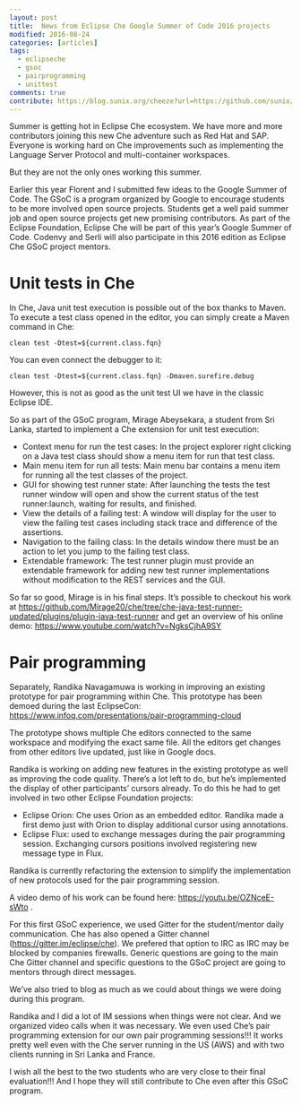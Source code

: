 ```yaml
---
layout: post
title:  News from Eclipse Che Google Summer of Code 2016 projects
modified: 2016-08-24
categories: [articles]
tags: 
  - eclipseche
  - gsoc
  - pairprogramming
  - unittest
comments: true
contribute: https://blog.sunix.org/cheeze?url=https://github.com/sunix/blog.sunix.org/tree/gh-pages
---
```


Summer is getting hot in Eclipse Che ecosystem. We have more and more contributors joining this new Che adventure such as Red Hat and SAP. Everyone is working hard on Che improvements such as implementing the Language Server Protocol and multi-container workspaces.

But they are not the only ones working this summer.

Earlier this year Florent and I submitted few ideas to the Google Summer of Code. The GSoC is a program organized by Google to encourage students to be more involved open source projects. Students get a well paid summer job and open source projects get new promising contributors. As part of the Eclipse Foundation, Eclipse Che will be part of this year’s Google Summer of Code. Codenvy and Serli will also participate in this 2016 edition as Eclipse Che GSoC project mentors.

<!-- more -->


# Unit tests in Che
In Che, Java unit test execution is possible out of the box thanks to Maven. To execute a test class opened in the editor, you can simply create a Maven command in Che:

    clean test -Dtest=${current.class.fqn}

You can even connect the debugger to it:

    clean test -Dtest=${current.class.fqn} -Dmaven.surefire.debug

However, this is not as good as the unit test UI we have in the classic Eclipse IDE.

So as part of the GSoC program, Mirage Abeysekara, a student from Sri Lanka, started to implement a Che extension for unit test execution:

 - Context menu for run the test cases: In the project explorer right clicking on a Java test class should show a menu item for run that test class.
 - Main menu item for run all tests: Main menu bar contains a menu item for running all the test classes of the project.
 - GUI for showing test runner state: After launching the tests the test runner window will open and show the current status of the test runner:launch, waiting for results, and finished.
 - View the details of a failing test: A window will display for the user to view the failing test cases including stack trace and difference of the assertions.
 - Navigation to the failing class: In the details window there must be an action to let you jump to the failing test class.
 - Extendable framework: The test runner plugin must provide an extendable framework for adding new test runner implementations without modification to the REST services and the GUI.

So far so good, Mirage is in his final steps. It’s possible to checkout his work at <https://github.com/Mirage20/che/tree/che-java-test-runner-updated/plugins/plugin-java-test-runner> and get an overview of his online demo: <https://www.youtube.com/watch?v=NgksCjhA9SY> 

# Pair programming
Separately, Randika Navagamuwa is working in improving an existing prototype for pair programming within Che. This prototype has been demoed during the last EclipseCon: <https://www.infoq.com/presentations/pair-programming-cloud> 

The prototype shows multiple Che editors connected to the same workspace and modifying the exact same file. All the editors get changes from other editors live updated, just like in Google docs.

Randika is working on adding new features in the existing prototype as well as improving the code quality. There’s a lot left to do, but he’s implemented the display of other participants’ cursors already. To do this he had to get involved in two other Eclipse Foundation projects:

 - Eclipse Orion: Che uses Orion as an embedded editor. Randika made a first demo just with Orion to display additional cursor using annotations.
 - Eclipse Flux: used to exchange messages during the pair programming session. Exchanging cursors positions involved registering new message type in Flux.

Randika is currently refactoring the extension to simplify the implementation of new protocols used for the pair programming session.

A video demo of his work can be found here: <https://youtu.be/OZNceE-sWto> .

For this first GSoC experience, we used Gitter for the student/mentor daily communication. Che has also opened a Gitter channel (https://gitter.im/eclipse/che).  We prefered that option to IRC as IRC may be blocked by companies firewalls. Generic questions are going to the main Che Gitter channel and specific questions to the GSoC project are going to mentors through direct messages.

We’ve also tried to blog as much as we could about things we were doing during this program.

Randika and I did a lot of IM sessions when things were not clear. And we organized video calls when it was necessary. We even used Che’s pair programming extension for our own pair programming sessions!!! It works pretty well even with the Che server running in the US (AWS) and with two clients running in Sri Lanka and France.

I wish all the best to the two students who are very close to their final evaluation!!! And I hope they will still contribute to Che even after this GSoC program.
